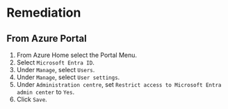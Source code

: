 # Remediation

## From Azure Portal

1. From Azure Home select the Portal Menu.
2. Select `Microsoft Entra ID`.
3. Under `Manage`, select `Users`.
4. Under `Manage`, select `User settings`.
5. Under `Administration centre`, set `Restrict access to Microsoft Entra admin center` to `Yes`.
6. Click `Save`.
